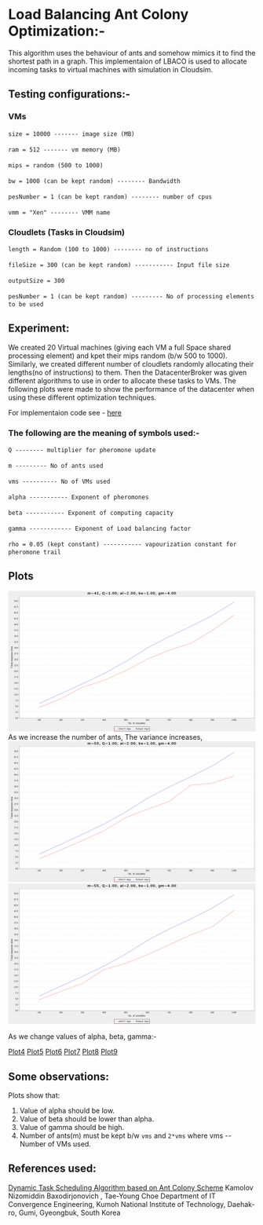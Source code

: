 # Load Balancing Ant Colony Optimization:-
This algorithm uses the behaviour of ants and somehow mimics it to find the shortest path in a graph. This implementaion of LBACO is used to allocate incoming tasks to virtual machines with simulation in Cloudsim.

## Testing configurations:-
### VMs 
```
size = 10000 ------- image size (MB)

ram = 512 ------- vm memory (MB)

mips = random (500 to 1000)

bw = 1000 (can be kept random) -------- Bandwidth

pesNumber = 1 (can be kept random) -------- number of cpus

vmm = "Xen" -------- VMM name
```
### Cloudlets (Tasks in Cloudsim)
```
length = Random (100 to 1000) -------- no of instructions

fileSize = 300 (can be kept random) ----------- Input file size

outputSize = 300 

pesNumber = 1 (can be kept random) --------- No of processing elements to be used
```
## Experiment:
We created 20 Virtual machines (giving each VM a full Space shared processing element) and kpet their mips random (b/w 500 to 1000). Similarly, we created different number of cloudlets randomly allocating their lengths(no of instructions) to them. Then the DatacenterBroker was given different algorithms to use in order to allocate these tasks to VMs. The following plots were made to show the performance of the datacenter when using these different optimization techniques.

For implementaion code see - [here](/implementaion/)

### The following are the meaning of symbols used:-
```
Q -------- multiplier for pheromone update

m --------- No of ants used

vms ---------- No of VMs used

alpha ----------- Exponent of pheromones

beta ----------- Exponent of computing capacity

gamma ------------ Exponent of Load balancing factor

rho = 0.05 (kept constant) ----------- vapourization constant for pheromone trail
```
## Plots
![Plot1](/png1/3.png)
As we increase the number of ants, The variance increases,
![Plot2](/png1/1.png) ![Plot3](/png1/2.png)

As we change values of alpha, beta, gamma:-

[Plot4](/png1/7.png)
[Plot5](/png/10.png) 
[Plot6](/png1/8.png) 
[Plot7](/png1/11.png) 
[Plot8](/png1/6.png) 
[Plot9](/png1/14.png)

## Some observations:
Plots show that:
1. Value of alpha should be low.
2. Value of beta should be lower than alpha.
3. Value of gamma should be high.
4. Number of ants(m) must be kept b/w `vms` and `2*vms` where vms -- Number of VMs used.

## References used:
[Dynamic Task Scheduling Algorithm based
on Ant Colony Scheme](https://www.google.co.in/url?sa=t&rct=j&q=&esrc=s&source=web&cd=1&cad=rja&uact=8&ved=0ahUKEwi0p5vnj6LYAhUGPY8KHUTbA0oQFggsMAA&url=https%3A%2F%2Fpdfs.semanticscholar.org%2F082c%2F6b5926f23b9df35ee5c1629528e85bfc7b2a.pdf&usg=AOvVaw2N6UL_dVoTWFgqFOdMl2H5)
Kamolov Nizomiddin Baxodirjonovich , Tae-Young Choe
Department of IT Convergence Engineering,
Kumoh National Institute of Technology,
Daehak-ro, Gumi, Gyeongbuk, South Korea
